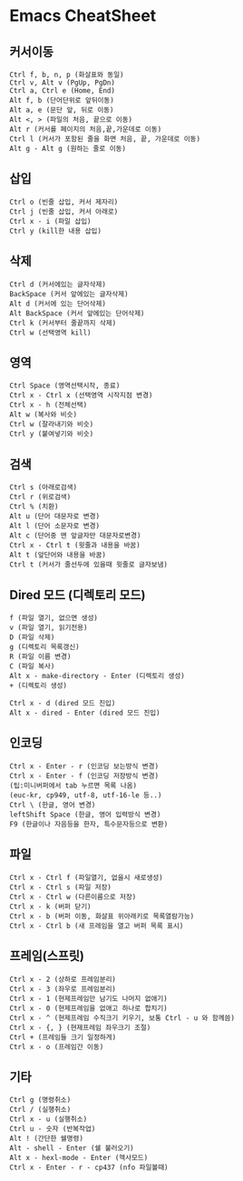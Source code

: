 # Emacs CheatSheet
## 커서이동

	Ctrl f, b, n, p (화살표와 동일)
	Ctrl v, Alt v (PgUp, PgDn)
	Ctrl a, Ctrl e (Home, End)
	Alt f, b (단어단위로 앞뒤이동)
	Alt a, e (문단 앞, 뒤로 이동)
	Alt <, > (파일의 처음, 끝으로 이동)
	Alt r (커서를 페이지의 처음,끝,가운데로 이동)
	Ctrl l (커서가 포함된 줄을 화면 처음, 끝, 가운데로 이동)
	Alt g - Alt g (원하는 줄로 이동)

## 삽입
	Ctrl o (빈줄 삽입, 커서 제자리)
	Ctrl j (빈줄 삽입, 커서 아래로)
	Ctrl x - i (파일 삽입)
	Ctrl y (kill한 내용 삽입)

## 삭제
	Ctrl d (커서에있는 글자삭제)
	BackSpace (커서 앞에있는 글자삭제)
	Alt d (커서에 있는 단어삭제)
	Alt BackSpace (커서 앞에있는 단어삭제)
	Ctrl k (커서부터 줄끝까지 삭제)
	Ctrl w (선택영역 kill)

## 영역
	Ctrl Space (영역선택시작, 종료)
	Ctrl x - Ctrl x (선택영역 시작지점 변경)
	Ctrl x - h (전체선택)
	Alt w (복사와 비슷)
	Ctrl w (잘라내기와 비슷)
	Ctrl y (붙여넣기와 비슷)

## 검색
	Ctrl s (아래로검색)
	Ctrl r (위로검색)
	Ctrl % (치환)
	Alt u (단어 대문자로 변경)
	Alt l (단어 소문자로 변경)
	Alt c (단어중 맨 앞글자만 대문자로변경)
	Ctrl x - Ctrl t (윗줄과 내용을 바꿈)
	Alt t (앞단어와 내용을 바꿈)
	Ctrl t (커서가 줄선두에 있을때 윗줄로 글자보냄)

## Dired 모드 (디렉토리 모드)
	f (파일 열기, 없으면 생성)
	v (파일 열기, 읽기전용)
	D (파일 삭제)
	g (디렉토리 목록갱신)
	R (파일 이름 변경)
	C (파일 복사)
	Alt x - make-directory - Enter (디렉토리 생성)
	+ (디렉토리 생성)

	Ctrl x - d (dired 모드 진입)
	Alt x - dired - Enter (dired 모드 진입)

## 인코딩
	Ctrl x - Enter - r (인코딩 보는방식 변경)
	Ctrl x - Enter - f (인코딩 저장방식 변경)
	(팁:미니버퍼에서 tab 누르면 목록 나옴)
	(euc-kr, cp949, utf-8, utf-16-le 등..)
	Ctrl \ (한글, 영어 변경)
	leftShift Space (한글, 영어 입력방식 변경)
	F9 (한글이나 자음등을 한자, 특수문자등으로 변환)

## 파일
	Ctrl x - Ctrl f (파일열기, 없을시 새로생성)
	Ctrl x - Ctrl s (파일 저장)
	Ctrl x - Ctrl w (다른이름으로 저장)
	Ctrl x - k (버퍼 닫기)
	Ctrl x - b (버퍼 이동, 화살표 위아래키로 목록열람가능)
	Ctrl x - Ctrl b (새 프레임을 열고 버퍼 목록 표시)

## 프레임(스프릿)
	Ctrl x - 2 (상하로 프레임분리)
	Ctrl x - 3 (좌우로 프레임분리)
	Ctrl x - 1 (현제프레임만 남기도 나머지 없애기)
	Ctrl x - 0 (현제프레임을 없애고 하나로 합치기)
	Ctrl x - ^ (현제프레임 수직크기 키우기, 보통 Ctrl - u 와 함께씀)
	Ctrl x - {, } (현제프레임 좌우크기 조절)
	Ctrl + (프레임들 크기 일정하게)
	Ctrl x - o (프레임간 이동)

## 기타
	Ctrl g (명령취소)
	Ctrl / (실행취소)
	Ctrl x - u (실행취소)
	Ctrl u - 숫자 (반복작업)
	Alt ! (간단한 쉘명령)
	Alt - shell - Enter (쉘 불러오기)
	Alt x - hexl-mode - Enter (헥사모드)
	Ctrl x - Enter - r - cp437 (nfo 파일볼때)
